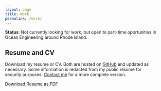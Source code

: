```yaml
---
layout: page
title: Work
permalink: /work/
---
```


**Status**: Not currently looking for work, but open to part-time oportunities in Ocean Engineering around Rhode Island.

## Resume and CV

Download my resume or CV. Both are hosted on [GitHub](https://github.com/rshom) and updated as necessary. Some information is redacted from my public resume for security purposes. [Contact me](/contact) for a more complete version.

[Download Resume as PDF](https://github.com/rshom/Resume/raw/master/shomberg-resume.pdf)

<!-- Upload more formats
[Download Resume as Plain Text](https://github.com/rshom/Resume/raw/master/resume.txt)

[Download Resume as Word Document](https://github.com/rshom/Resume/raw/master/resume.pdf)

--------------------------------------------

{% include_relative resume.md %}
-->





